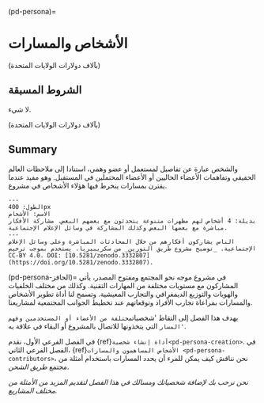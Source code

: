 (pd-persona)=
# الأشخاص والمسارات

(بآلاف دولارات الولايات المتحدة)
## الشروط المسبقة
لا شيء.

(بآلاف دولارات الولايات المتحدة)
## Summary
والشخص عبارة عن تفاصيل لمستعمل أو عضو وهمي، استنادا إلى ملاحظات العالم الحقيقي وتفاهمات الأعضاء الحاليين أو الأعضاء المحتملين في المستقبل. وهو مفيد عندما يقترن بمسارات ينخرط فيها هؤلاء الأشخاص في مشروع.

```{figure} ../figures/personas.png
---
الطول: 400px
الاسم: الأشخاص
بديلة: 4 أشخاص لهم مظهرات متنوعة يتحدثون مع بعضهم البعض. مشاركة الأفكار مباشرة مع بعضها البعض وكذلك المشاركة في وسائل الإعلام الإجتماعية.
---
الناس يشاركون أفكارهم من خلال المحادثات المباشرة وعلى وسائل الإعلام الإجتماعية. _توضيح مشروع طريق التورين_ من سكريبيريا. يستخدم بموجب ترخيص CC-BY 4.0. DOI: [10.5281/zenodo.3332807] (https://doi.org/10.5281/zenodo.3332807).
```


(pd-persona-الحافز)= في مشروع موجه نحو المجتمع ومفتوح المصدر، يأتي المشاركون مع مستويات مختلفة من المهارات التقنية. وكذلك من مختلف الخلفيات والهويات والتوزيع الديمغرافي والتجارب المعيشية. وتسمح لنا أداة تطوير الأشخاص والمسارات بمراعاة تجارب الأفراد وتوقعاتهم عند تخطيط الجوانب المجتمعية لمشاريعنا.

يهدف هذا الفصل إلى التقاط 'شخصيات`مختلفة من الأعضاء أو المستخدمين وفهم 'المسار` التي يتخذونها للاتصال بالمشروع أو البقاء في علاقة به.

في الفصل الفرعي الأول، نقدم {ref}`أداة إنشاء شخصية<pd-persona-creation>`. في الفصل الفرعي الثاني، {ref}`الأشخاص المساهمون والمسارات <pd-persona-contributors>`، نحن نناقش كيف يمكن للمرء أن يحدد المسارات باستخدام أمثلة من مجتمع _طريق الشحن_.

*نحن نرحب بك لإضافة شخصياتك ومسالك في هذا الفصل لتقديم المزيد من الأمثلة من مختلف المشاريع.*

